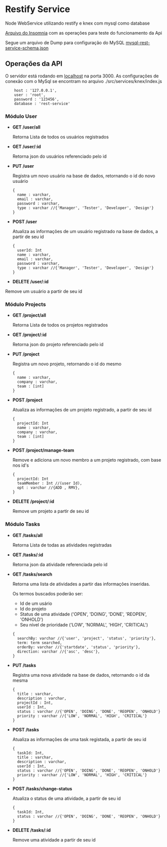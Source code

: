 # Restify Service
Node WebService utilizando restify e knex com mysql como database

[Arquivo do Insomnia](https://drive.google.com/file/d/1imAx_KpwE1QpKmlyPVSHK7r0410yyV1Z) com as operações para teste do funcionamento da Api

Segue um arquivo de Dump para configuração do MySQL [mysql-rest-service-schema.json](https://drive.google.com/file/d/1B8Vc4jL5vmOe4H8RDfvUMV3n8u4mnKcl)

## Operações da API
O servidor está rodando em [localhost](http://localhost:3000/) na porta 3000. 
As configurações de conexão com o MySql se encontram no arquivo ./src/services/knex/index.js 
```
    host : '127.0.0.1',
    user : 'root',
    password : '123456',
    database : 'rest-service'
```


### Módulo User
  - **GET /user/all**
  
    Retorna Lista de todos os usuários registrados
    
  - **GET /user/:id** 
  
    Retorna json do usuários referenciado pelo id
    
  - **PUT /user**
  
    Registra um novo usuário na base de dados, retornando o id do novo usuário 
    
    ```
    {
      name : varchar,
      email : varchar,
      password : varchar,
      type : varchar //{'Manager', 'Tester', 'Developer', 'Design'}
    }
    ```
  - **POST /user**
  
    Atualiza as informações de um usuário registrado na base de dados, a partir de seu id
    
    ```
    {
      userId: Int
      name : varchar,
      email : varchar,
      password : varchar,
      type : varchar //{'Manager', 'Tester', 'Developer', 'Design'}
    }
    ```
    
  - **DELETE /user/:id**
  
  Remove um usuário a partir de seu id
  

### Módulo Projects
  - **GET /project/all**
  
    Retorna Lista de todos os projetos registrados
   
  - **GET /project/:id**
  
    Retorna json do projeto referenciado pelo id
    
  - **PUT /project**
  
    Registra um novo projeto, retornando o id do mesmo 
   
    ```
    {
      name : varchar,
      company : varchar,
      team : [int]
    }
    ```
    
  - **POST /project**
  
    Atualiza as informações de um projeto registrado, a partir de seu id
    
    ```
    {
      projectId: Int
      name : varchar,
      company : varchar,
      team : [int]
    }
    ```
    
  - **POST /project/manage-team**
  
    Remove e adiciona um novo membro a um projeto registrado, com base nos id's
   
    ```
    {
      projectId: Int
      teamMember : Int //(user Id),
      opt : varchar //{ADD , RMV},
    }
    ```
  
  
  - **DELETE /project/:id**
  
    Remove um projeto a partir de seu id

### Módulo Tasks
  - **GET /tasks/all**
  
    Retorna Lista de todas as atividades registradas
   
  - **GET /tasks/:id**
  
    Retorna json da atividade referenciada pelo id

 - **GET /tasks/search**
  
    Retorna uma lista de atividades a partir das informações inseridas.
    
    Os termos buscados poderão ser: 
    - Id de um usário
    - Id do projeto 
    - Status de uma atividade ('OPEN', 'DOING', 'DONE', 'REOPEN', 'ONHOLD')
    - Seu nível de prioridade ('LOW', 'NORMAL', 'HIGH', 'CRITICAL')
    

    ```
    {
      searchBy: varchar //{'user', 'project', 'status', 'priority'},
      term: term searched,
      orderBy: varchar //{'startdate', 'status', 'priority'},
      direction: varchar //{'asc', 'desc'},
    }
    ```
    
    
  - **PUT /tasks**
  
    Registra uma nova atividade na base de dados, retornando o id da mesma 
    
    ```
    {
      title : varchar,
      description : varchar,
      projectId : Int,
      userId : Int,
      status : varchar //{'OPEN', 'DOING', 'DONE', 'REOPEN', 'ONHOLD'}
      priority : varchar //{'LOW', 'NORMAL', 'HIGH', 'CRITICAL'}
    }
    ```
    
  - **POST /tasks**
  
    Atualiza as informações de uma task registada, a partir de seu id
    
    ```
    {
      taskId: Int,
      title : varchar,
      description : varchar,
      userId : Int,
      status : varchar //{'OPEN', 'DOING', 'DONE', 'REOPEN', 'ONHOLD'}
      priority : varchar //{'LOW', 'NORMAL', 'HIGH', 'CRITICAL'}
    }
    ```
    
  - **POST /tasks/change-status**
  
    Atualiza o status de uma atividade, a partir de seu id
   
    ```
    {
      taskId: Int,
      status : varchar //{'OPEN', 'DOING', 'DONE', 'REOPEN', 'ONHOLD'}
    }
    ```
    
  - **DELETE /tasks/:id**
  
    Remove uma atividade a partir de seu id

